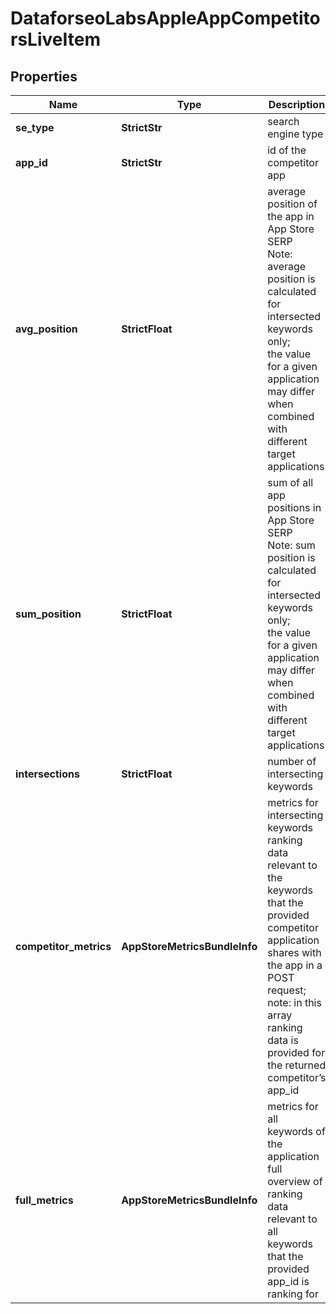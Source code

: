 # DataforseoLabsAppleAppCompetitorsLiveItem


## Properties

| Name | Type | Description | Notes |
|------------ | ------------- | ------------- | -------------|
**se_type** | **StrictStr** | search engine type |[optional]|
**app_id** | **StrictStr** | id of the competitor app |[optional]|
**avg_position** | **StrictFloat** | average position of the app in App Store SERP<br>Note: average position is calculated for intersected keywords only;<br>the value for a given application may differ when combined with different target applications |[optional]|
**sum_position** | **StrictFloat** | sum of all app positions in App Store SERP<br>Note: sum position is calculated for intersected keywords only;<br>the value for a given application may differ when combined with different target applications |[optional]|
**intersections** | **StrictFloat** | number of intersecting keywords |[optional]|
**competitor_metrics** | **AppStoreMetricsBundleInfo** | metrics for intersecting keywords<br>ranking data relevant to the keywords that the provided competitor application shares with the app in a POST request;<br>note: in this array ranking data is provided for the returned competitor’s app_id |[optional]|
**full_metrics** | **AppStoreMetricsBundleInfo** | metrics for all keywords of the application<br>full overview of ranking data relevant to all keywords that the provided app_id is ranking for |[optional]|